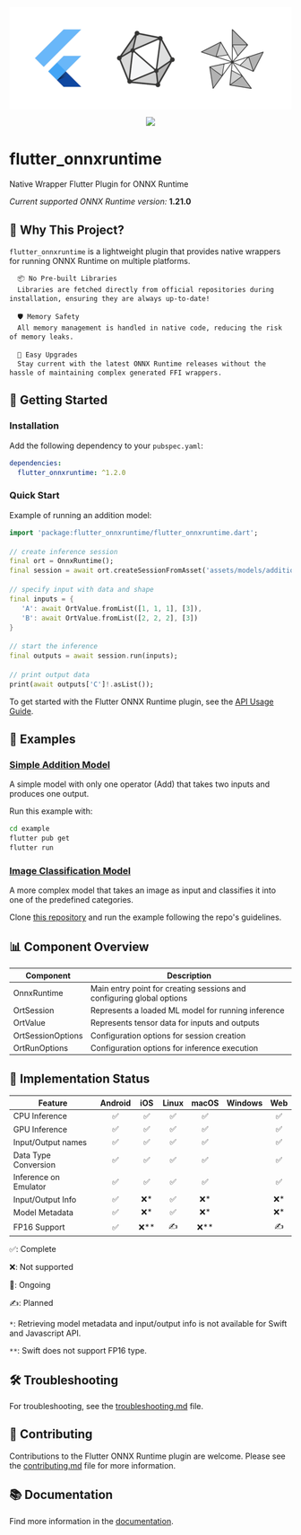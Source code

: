 <img src="flutter_onnxruntime.png" alt="flutter_onnxruntime" align="center"/>
<p align="center">
<a href="https://pub.dev/packages/flutter_onnxruntime" alt="Flutter ONNX Runtime on pub.dev">
        <img src="https://img.shields.io/pub/v/flutter_onnxruntime.svg" height="25" /></a>
</p>

# flutter_onnxruntime

Native Wrapper Flutter Plugin for ONNX Runtime

*Current supported ONNX Runtime version:* **1.21.0**


## 🌟 Why This Project?

`flutter_onnxruntime` is a lightweight plugin that provides native wrappers for running ONNX Runtime on multiple platforms.

      📦 No Pre-built Libraries
      Libraries are fetched directly from official repositories during installation, ensuring they are always up-to-date!

      🛡️ Memory Safety
      All memory management is handled in native code, reducing the risk of memory leaks.

      🔄 Easy Upgrades
      Stay current with the latest ONNX Runtime releases without the hassle of maintaining complex generated FFI wrappers.

## 🚀 Getting Started

### Installation

Add the following dependency to your `pubspec.yaml`:

```yaml
dependencies:
  flutter_onnxruntime: ^1.2.0
```

### Quick Start

Example of running an addition model:
```dart
import 'package:flutter_onnxruntime/flutter_onnxruntime.dart';

// create inference session
final ort = OnnxRuntime();
final session = await ort.createSessionFromAsset('assets/models/addition_model.onnx');

// specify input with data and shape
final inputs = {
   'A': await OrtValue.fromList([1, 1, 1], [3]),
   'B': await OrtValue.fromList([2, 2, 2], [3])
}

// start the inference
final outputs = await session.run(inputs);

// print output data
print(await outputs['C']!.asList());
```

To get started with the Flutter ONNX Runtime plugin, see the [API Usage Guide](doc/api_usage.md).

## 🧪 Examples

### [Simple Addition Model](example/)

A simple model with only one operator (Add) that takes two inputs and produces one output.

Run this example with:
```bash
cd example
flutter pub get
flutter run
```

### [Image Classification Model](https://github.com/masicai/flutter-onnxruntime-examples)

A more complex model that takes an image as input and classifies it into one of the predefined categories.

Clone [this repository](https://github.com/masicai/flutter-onnxruntime-examples) and run the example following the repo's guidelines.

## 📊 Component Overview

| Component | Description |
|-----------|-------------|
| OnnxRuntime | Main entry point for creating sessions and configuring global options |
| OrtSession | Represents a loaded ML model for running inference |
| OrtValue | Represents tensor data for inputs and outputs |
| OrtSessionOptions | Configuration options for session creation |
| OrtRunOptions | Configuration options for inference execution |

## 🚧 Implementation Status

| Feature | Android | iOS | Linux | macOS | Windows | Web |
|---------|:-------:|:---:|:-----:|:-----:|:-------:|:---: |
| CPU Inference | ✅ | ✅ | ✅ | ✅ |   | ✅ |
| GPU Inference | ✅ | ✅ | ✅ | ✅ |   | ✅ |
| Input/Output names | ✅ | ✅ | ✅ | ✅ |   | ✅ |
| Data Type Conversion | ✅ | ✅ | ✅ | ✅ |   | ✅ |
| Inference on Emulator | ✅ | ✅ | ✅ | ✅ |   | ✅ |
| Input/Output Info | ✅ | ❌* | ✅ | ❌* |   | ❌* |
| Model Metadata | ✅ | ❌* | ✅ | ❌* |   | ❌* |
| FP16 Support | ✅ | ❌** | ✍️ | ❌** |   | ✍️ |

✅: Complete

❌: Not supported

🚧: Ongoing

✍️: Planned

`*`: Retrieving model metadata and input/output info is not available for Swift and Javascript API.

`**`: Swift does not support FP16 type.

## 🛠️ Troubleshooting

For troubleshooting, see the [troubleshooting.md](doc/troubleshooting.md) file.

## 🤝 Contributing
Contributions to the Flutter ONNX Runtime plugin are welcome. Please see the [contributing.md](doc/contributing.md) file for more information.

## 📚 Documentation
Find more information in the [documentation](doc/).
